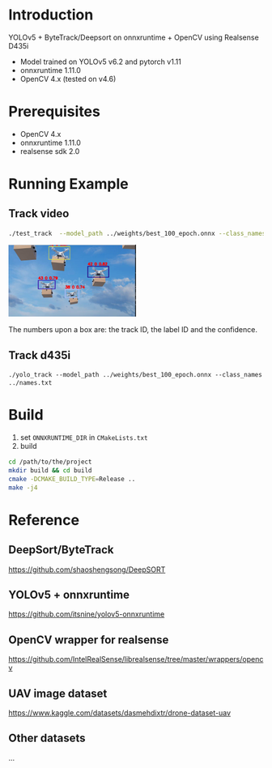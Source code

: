 # Introduction
YOLOv5 + ByteTrack/Deepsort on onnxruntime + OpenCV using Realsense D435i

- Model trained on YOLOv5 v6.2 and pytorch v1.11
- onnxruntime 1.11.0
- OpenCV 4.x (tested on v4.6)

# Prerequisites
- OpenCV 4.x
- onnxruntime 1.11.0
- realsense sdk 2.0

# Running Example

## Track video
```bash
./test_track  --model_path ../weights/best_100_epoch.onnx --class_names ../names.txt --source ~/Videos/many_drones.mp4 
```

<img src="track_video.png" width="50%">

The numbers upon a box are: the track ID, the label ID and the confidence.

## Track d435i
```
./yolo_track --model_path ../weights/best_100_epoch.onnx --class_names ../names.txt
```

# Build
1. set ```ONNXRUNTIME_DIR``` in ```CMakeLists.txt```
2. build
```bash
cd /path/to/the/project
mkdir build && cd build
cmake -DCMAKE_BUILD_TYPE=Release ..
make -j4
```

# Reference

## DeepSort/ByteTrack
https://github.com/shaoshengsong/DeepSORT

## YOLOv5 + onnxruntime
https://github.com/itsnine/yolov5-onnxruntime

## OpenCV wrapper for realsense
https://github.com/IntelRealSense/librealsense/tree/master/wrappers/opencv

## UAV image dataset
https://www.kaggle.com/datasets/dasmehdixtr/drone-dataset-uav

## Other datasets
...